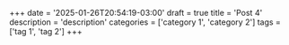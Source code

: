 +++
date = '2025-01-26T20:54:19-03:00'
draft = true
title = 'Post 4'
description = 'description'
categories = ['category 1', 'category 2']
tags = ['tag 1', 'tag 2']
+++

